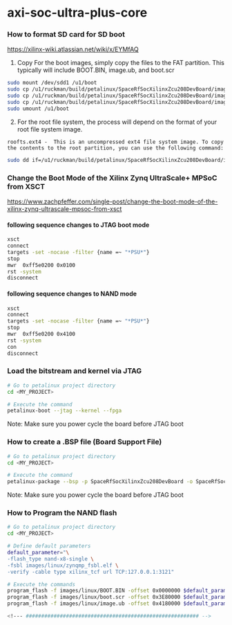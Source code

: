 # axi-soc-ultra-plus-core

<!--- ######################################################## -->

### How to format SD card for SD boot

https://xilinx-wiki.atlassian.net/wiki/x/EYMfAQ

1) Copy For the boot images, simply copy the files to the FAT partition.
This typically will include BOOT.BIN, image.ub, and boot.scr

```bash
sudo mount /dev/sdd1 /u1/boot
sudo cp /u1/ruckman/build/petalinux/SpaceRfSocXilinxZcu208DevBoard/images/linux/BOOT.BIN /u1/boot/.
sudo cp /u1/ruckman/build/petalinux/SpaceRfSocXilinxZcu208DevBoard/images/linux/image.ub /u1/boot/.
sudo cp /u1/ruckman/build/petalinux/SpaceRfSocXilinxZcu208DevBoard/images/linux/boot.scr /u1/boot/.
sudo umount /u1/boot
```

2) For the root file system, the process will depend on the format of your root file system image.

`roofts.ext4 -  This is an uncompressed ext4 file system image. To copy the contents to the root partition, you can use the following command: `

```bash
sudo dd if=/u1/ruckman/build/petalinux/SpaceRfSocXilinxZcu208DevBoard/images/linux/rootfs.ext4 of=/dev/sdd2
```


<!--- ######################################################## -->

### Change the Boot Mode of the Xilinx Zynq UltraScale+ MPSoC from XSCT

https://www.zachpfeffer.com/single-post/change-the-boot-mode-of-the-xilinx-zynq-ultrascale-mpsoc-from-xsct


#### following sequence changes to JTAG boot mode
```bash
xsct
connect
targets -set -nocase -filter {name =~ "*PSU*"}
stop
mwr  0xff5e0200 0x0100
rst -system
disconnect
```

#### following sequence changes to NAND mode
```bash
xsct
connect
targets -set -nocase -filter {name =~ "*PSU*"}
stop
mwr  0xff5e0200 0x4100
rst -system
con
disconnect
```

<!--- ######################################################## -->

### Load the bitstream and kernel via JTAG

```bash
# Go to petalinux project directory
cd <MY_PROJECT>

# Execute the command
petalinux-boot --jtag --kernel --fpga
```

Note: Make sure you power cycle the board before JTAG boot

<!--- ######################################################## -->


### How to create a .BSP file (Board Support File)

```bash
# Go to petalinux project directory
cd <MY_PROJECT>

# Execute the command
petalinux-package --bsp -p SpaceRfSocXilinxZcu208DevBoard -o SpaceRfSocXilinxZcu208DevBoard.bsp
```

Note: Make sure you power cycle the board before JTAG boot


<!--- ######################################################## -->


### How to Program the NAND flash

```bash
# Go to petalinux project directory
cd <MY_PROJECT>

# Define default parameters
default_parameter="\
-flash_type nand-x8-single \
-fsbl images/linux/zynqmp_fsbl.elf \
-verify -cable type xilinx_tcf url TCP:127.0.0.1:3121"

# Execute the commands
program_flash -f images/linux/BOOT.BIN -offset 0x0000000 $default_parameter
program_flash -f images/linux/boot.scr -offset 0x3E80000 $default_parameter
program_flash -f images/linux/image.ub -offset 0x4180000 $default_parameter

<!--- ######################################################## -->
